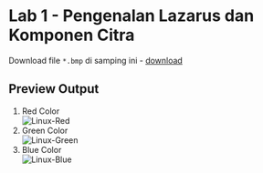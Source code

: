 # Lab 1 - Pengenalan Lazarus dan Komponen Citra

Download file `*.bmp` di samping ini - [download](https://github.com/aveenain/College/blob/main/Semester%203/Digital%20Image%20Processing/Tugas/Tugas%20%231/Lab%201/Picture/Linux-250-BMP.bmp) </br>

## Preview Output

1. Red Color </br> ![Linux-Red](https://github.com/aveenain/College/blob/main/Semester%203/Digital%20Image%20Processing/Tugas/Tugas%20%231/Lab%201/Picture/Linux-Red.PNG) </br>
2. Green Color </br> ![Linux-Green](https://github.com/aveenain/College/blob/main/Semester%203/Digital%20Image%20Processing/Tugas/Tugas%20%231/Lab%201/Picture/Linux-Green.PNG) </br>
3. Blue Color </br> ![Linux-Blue](https://github.com/aveenain/College/blob/main/Semester%203/Digital%20Image%20Processing/Tugas/Tugas%20%231/Lab%201/Picture/Linux-Blue.PNG) </br>